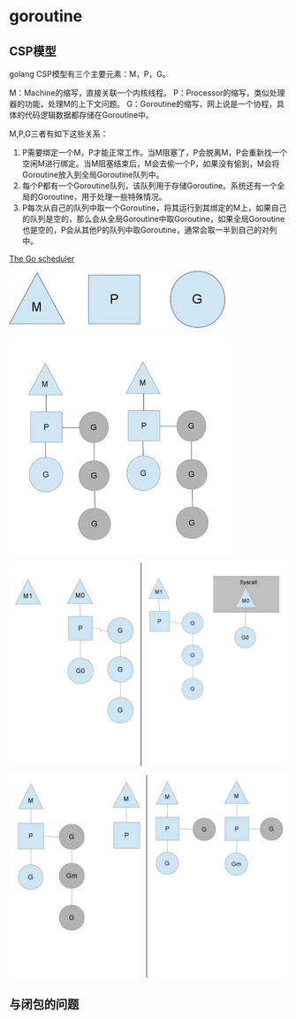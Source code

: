 # goroutine

## CSP模型

golang CSP模型有三个主要元素：M，P，G。

M：Machine的缩写，直接关联一个内核线程。
P：Processor的缩写，类似处理器的功能，处理M的上下文问题。
G：Goroutine的缩写，网上说是一个协程，具体的代码逻辑数据都存储在Goroutine中。

M,P,G三者有如下这些关系：

1. P需要绑定一个M，P才能正常工作。当M阻塞了，P会脱离M，P会重新找一个空闲M进行绑定。当M阻塞结束后，M会去偷一个P，如果没有偷到，M会将Goroutine放入到全局Goroutine队列中。
2. 每个P都有一个Goroutine队列，该队列用于存储Goroutine。系统还有一个全局的Goroutine，用于处理一些特殊情况。
3. P每次从自己的队列中取一个Goroutine，将其运行到其绑定的M上，如果自己的队列是空的，那么会从全局Goroutine中取Goroutine，如果全局Goroutine也是空的，P会从其他P的队列中取Goroutine，通常会取一半到自己的对列中。

[The Go scheduler](https://morsmachine.dk/go-scheduler)

![01.jpg](./img/01.jpg)

![02.jpg](./img/02.jpg)

![03.jpg](./img/03.jpg)

![04.jpg](./img/04.jpg)

## 与闭包的问题
